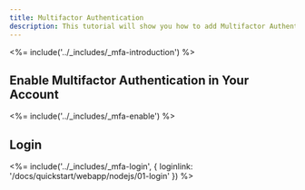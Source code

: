 ```yaml
---
title: Multifactor Authentication
description: This tutorial will show you how to add Multifactor Authentication to your NodeJS WebApp with auth0.
---
```


<%= include('../_includes/_mfa-introduction') %>

## Enable Multifactor Authentication in Your Account

<%= include('../_includes/_mfa-enable') %>

## Login

<%= include('../_includes/_mfa-login', { loginlink: '/docs/quickstart/webapp/nodejs/01-login' }) %>

